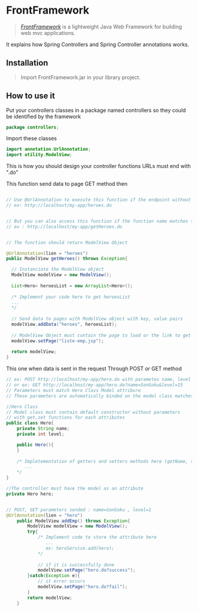 # FrontFramework
> [_FrontFramework_](https://github.com/JaheemHarris/FrontFramework) is a lightweight Java Web Framework for building web mvc applications.

It explains how Spring Controllers and Spring Controller annotations works.

## Installation

> Import FrontFramework.jar in your library project.

## How to use it

Put your controllers classes in a package named controllers so they could be identified by the framework

```java
package controllers;
```

 Import these classes
```java
import annotation.UrlAnnotation;
import utility.ModelView;
```



This is how you should design your controller functions
URLs must end with ".do"




This function send data to page
GET method then
```java

// Use @UrlAnnotation to execute this function if the endpoint without .do at the end matches the value of "lien"
// ex: http://localhost/my-app/heroes.do


// But you can also access this function if the function name matches the endpoint without the .do at the end
// ex : http://localhost/my-app/getHeroes.do


// The function should return ModelView Object

@UrlAnnotation(lien = "heroes")
public ModelView getHeroes() throws Exception{

  // Instanciate the ModelView object
  ModelView modelView = new ModelView();
  
  List<Hero> heroesList = new ArrayList<Hero>();
  
  /* Implement your code here to get heroesList
  ...
  */
  
  // Send data to pages with ModelView object with key, value pairs
  modelView.addData("heroes", heroesList);
  
  // ModelView Object must contain the page to load or the link to get redirected
  modelView.setPage("liste-emp.jsp");
  
  return modelView;
}
```


This one when data is sent in the request
Through POST or GET method

```java
// ex: POST http://localhost/my-app/hero.do with parametes name, level
// or ex: GET http://localhost/my-app/hero.do?name=SonGoku&level=15
// Parameters must match Hero Class Model attribure
// These parameters are automatically binded on the model class matches attributes

//Hero Class
// Model class must contain default constructor without parameters
// with get,set functions for each attributes
public class Hero{
    private String name;
    private int level;

    public Hero(){
    }
    
    /* Impletementation of getters and setters methods here (getName, setName, getLevel, setLevel)
       ...
    */
}

//The controller must have the model as an attribute
private Hero hero;


// POST, GET parameters sended : name=SonGoku , level=1
@UrlAnnotation(lien = "hero")
    public ModelView addEmp() throws Exception{
        ModelView modelView = new ModelView();
        try{
            /* Implement code to store the attribute here
               ...
               ex: heroService.add(hero);
            */
            
            // if it is successfully done
            modelView.setPage("hero.do?success");
        }catch(Exception e){
            // it error occurs
            modelView.setPage("hero.do?fail");
        }
        return modelView;
    }
```


